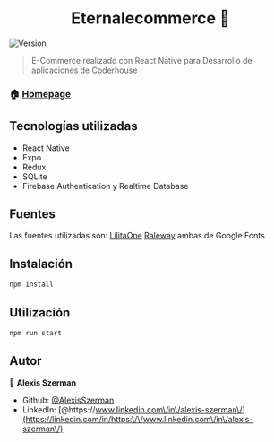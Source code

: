 <h1 align="center">Eternalecommerce 👋</h1>
<p>
  <img alt="Version" src="https://img.shields.io/badge/version-1.0.0-blue.svg?cacheSeconds=2592000" />
</p>

> E-Commerce realizado con React Native para Desarrollo de aplicaciones de Coderhouse

### 🏠 [Homepage](https://github.com/AlexisSzerman/react-native-ecommerce)

## Tecnologías utilizadas
- React Native
- Expo
- Redux
- SQLite
- Firebase Authentication y Realtime Database

## Fuentes

Las fuentes utilizadas son: [LilitaOne](https://fonts.google.com/specimen/Lilita+One) 
[Raleway](https://fonts.google.com/specimen/Raleway) ambas de Google Fonts

## Instalación

```sh
npm install
```

## Utilización

```sh
npm run start
```

## Autor

👤 **Alexis Szerman**

* Github: [@AlexisSzerman](https://github.com/AlexisSzerman)
* LinkedIn: [@https:\/\/www.linkedin.com\/in\/alexis-szerman\/](https://linkedin.com/in/https:\/\/www.linkedin.com\/in\/alexis-szerman\/)



